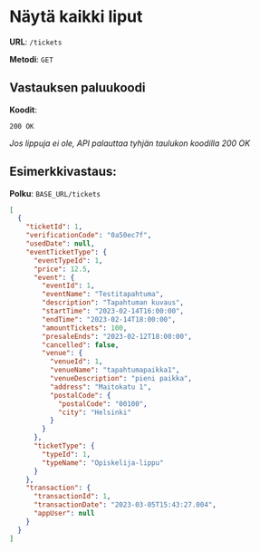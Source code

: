 # Näytä kaikki liput

**URL**: `/tickets`

**Metodi**: `GET`

## Vastauksen paluukoodi

**Koodit**:

`200 OK`

_Jos lippuja ei ole, API palauttaa tyhjän taulukon koodilla 200 OK_

## Esimerkkivastaus:

**Polku**: `BASE_URL/tickets`

```json
[
  {
    "ticketId": 1,
    "verificationCode": "0a50ec7f",
    "usedDate": null,
    "eventTicketType": {
      "eventTypeId": 1,
      "price": 12.5,
      "event": {
        "eventId": 1,
        "eventName": "Testitapahtuma",
        "description": "Tapahtuman kuvaus",
        "startTime": "2023-02-14T16:00:00",
        "endTime": "2023-02-14T18:00:00",
        "amountTickets": 100,
        "presaleEnds": "2023-02-12T18:00:00",
        "cancelled": false,
        "venue": {
          "venueId": 1,
          "venueName": "tapahtumapaikka1",
          "venueDescription": "pieni paikka",
          "address": "Maitokatu 1",
          "postalCode": {
            "postalCode": "00100",
            "city": "Helsinki"
          }
        }
      },
      "ticketType": {
        "typeId": 1,
        "typeName": "Opiskelija-lippu"
      }
    },
    "transaction": {
      "transactionId": 1,
      "transactionDate": "2023-03-05T15:43:27.004",
      "appUser": null
    }
  }
]
```
